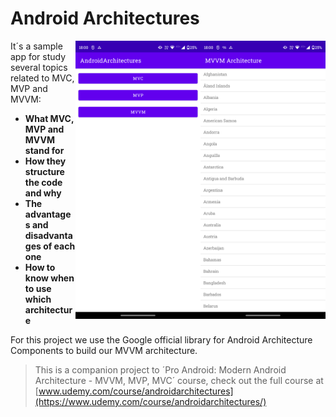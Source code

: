 # Android Architectures

<img align="right" src="https://github.com/freitaspedro/AndroidArchitectures/raw/main/assets/android-architectures-mvvm.png" width="200">
<img align="right" src="https://github.com/freitaspedro/AndroidArchitectures/raw/main/assets/android-architectures.png" width="200">

It´s a sample app for study several topics related to MVC, MVP and MVVM:

- **What MVC, MVP and MVVM stand for**
- **How they structure the code and why**
- **The advantages and disadvantages of each one**
- **How to know when to use which architecture**

For this project we use the Google official library for Android Architecture Components to build our MVVM architecture.

>This is a companion project to ´Pro Android: Modern Android Architecture - MVVM, MVP, MVC´ course, check out the full course at
> [www.udemy.com/course/androidarchitectures](https://www.udemy.com/course/androidarchitectures/)